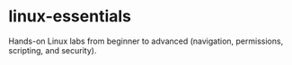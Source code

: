# linux-essentials
Hands-on Linux labs from beginner to advanced (navigation, permissions, scripting, and security).
